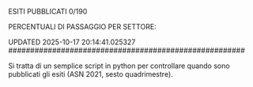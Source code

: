 ESITI PUBBLICATI 0/190 

PERCENTUALI DI PASSAGGIO PER SETTORE:

UPDATED 2025-10-17 20:14:41.025327
###################################################### 

Si tratta di un semplice script in python per controllare quando sono pubblicati gli esiti (ASN 2021, sesto quadrimestre).

